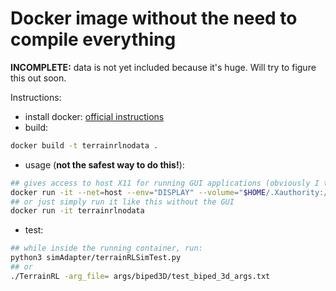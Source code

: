 # Docker image without the need to compile everything

**INCOMPLETE:** data is not yet included because it's huge. Will try to figure this out soon.

Instructions:
  - install docker: [official instructions](https://docs.docker.com/install/)
  - build:
```bash
docker build -t terrainrlnodata .
```
  - usage (**not the safest way to do this!**):
```bash
## gives access to host X11 for running GUI applications (obviously I trust the application, but you might not)
docker run -it --net=host --env="DISPLAY" --volume="$HOME/.Xauthority:/root/.Xauthority:rw" terrainrlnodata
## or just simply run it like this without the GUI
docker run -it terrainrlnodata
```
  - test:
```bash
## while inside the running container, run:
python3 simAdapter/terrainRLSimTest.py
## or
./TerrainRL -arg_file= args/biped3D/test_biped_3d_args.txt
```